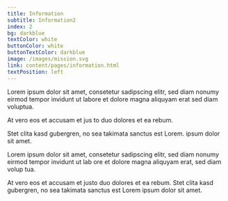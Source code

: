 ```yaml
---
title: Information
subtitle: Information2
index: 2
bg: darkblue
textColor: white
buttonColor: white
buttonTextColor: darkblue
image: /images/mission.svg
link: content/pages/information.html
textPosition: left
---
```


Lorem ipsum dolor sit amet, consetetur sadipscing elitr, sed diam nonumy eirmod tempor invidunt ut labore et dolore magna aliquyam erat sed diam voluptua.

At vero eos et accusam et jus to duo dolores et ea rebum.

Stet clita kasd gubergren, no sea takimata sanctus est Lorem. ipsum dolor sit amet.

Lorem ipsum dolor sit amet, consetetur sadipscing elitr, sed diam nonumy eirmod tempor invidunt ut lab ore et dolore magna aliquyam erat, sed diam volup tua.

At vero eos et accusam et justo duo dolores et ea rebum. Stet clita kasd gubergren, no sea takimata sanctus est Lorem
 ipsum dolor sit amet.